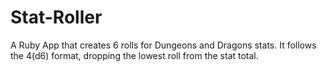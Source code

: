 # Stat-Roller
A Ruby App that creates 6 rolls for Dungeons and Dragons stats. It follows the 4(d6) format, dropping the lowest roll from the stat total.
